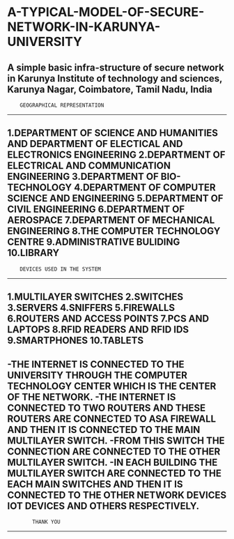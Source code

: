 # A-TYPICAL-MODEL-OF-SECURE-NETWORK-IN-KARUNYA-UNIVERSITY
A simple basic infra-structure of secure network in Karunya Institute of technology and sciences, Karunya Nagar, Coimbatore, Tamil Nadu, India
----------------------------------------------------------

		GEOGRAPHICAL REPRESENTATION

----------------------------------------------------------
1.DEPARTMENT OF SCIENCE AND HUMANITIES AND 
  DEPARTMENT OF ELECTICAL AND ELECTRONICS ENGINEERING
2.DEPARTMENT OF ELECTRICAL AND COMMUNICATION ENGINEERING
3.DEPARTMENT OF BIO-TECHNOLOGY
4.DEPARTMENT OF COMPUTER SCIENCE AND ENGINEERING
5.DEPARTMENT OF CIVIL ENGINEERING
6.DEPARTMENT OF AEROSPACE
7.DEPARTMENT OF MECHANICAL ENGINEERING
8.THE COMPUTER TECHNOLOGY CENTRE 
9.ADMINISTRATIVE BULIDING
10.LIBRARY
----------------------------------------------------------

		DEVICES USED IN THE SYSTEM

----------------------------------------------------------
1.MULTILAYER SWITCHES
2.SWITCHES
3.SERVERS
4.SNIFFERS
5.FIREWALLS 
6.ROUTERS AND ACCESS POINTS
7.PCS AND LAPTOPS
8.RFID READERS AND RFID IDS
9.SMARTPHONES
10.TABLETS
----------------------------------------------------------
-THE INTERNET IS CONNECTED TO THE UNIVERSITY THROUGH THE 
 COMPUTER TECHNOLOGY CENTER WHICH IS THE CENTER OF THE 
 NETWORK.
-THE INTERNET IS CONNECTED TO TWO ROUTERS AND THESE 
 ROUTERS ARE CONNECTED TO ASA FIREWALL AND THEN 
 IT IS CONNECTED TO THE MAIN MULTILAYER SWITCH.
-FROM THIS SWITCH THE CONNECTION ARE CONNECTED TO THE OTHER
 MULTILAYER SWITCH.
-IN EACH BUILDING THE MULTILAYER SWITCH ARE CONNECTED TO 
 THE EACH MAIN SWITCHES AND THEN IT IS CONNECTED TO THE 
 OTHER NETWORK DEVICES IOT DEVICES AND OTHERS RESPECTIVELY.
----------------------------------------------------------
			THANK YOU
----------------------------------------------------------
